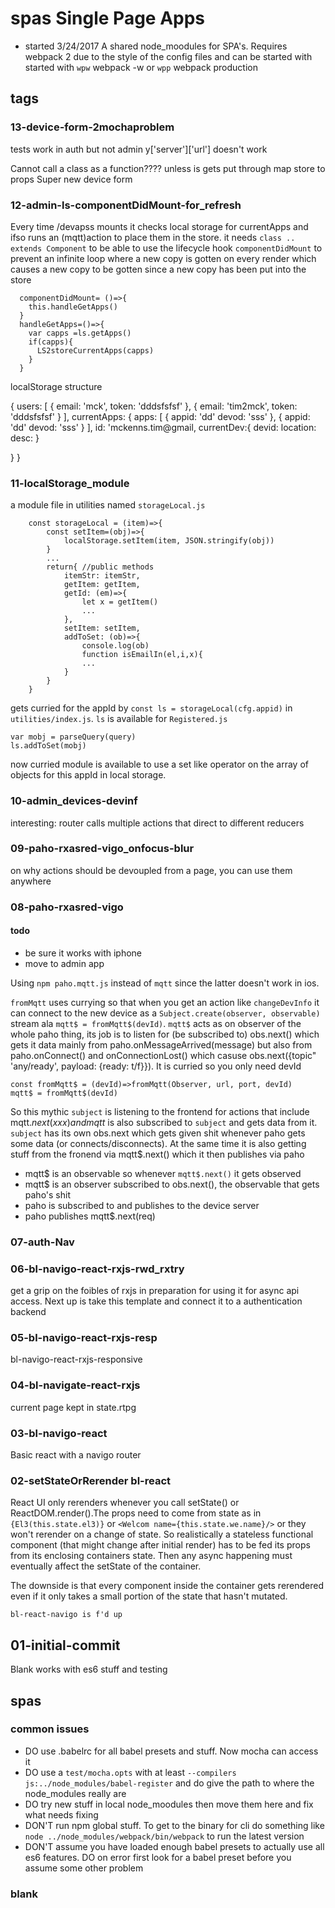 # spas Single Page Apps
- started 3/24/2017
A shared node_moodules for SPA's. Requires webpack 2 due to the style of the config files and can be started with started with `wpw` webpack -w or `wpp` webpack production

## tags
### 13-device-form-2mochaproblem
tests work in auth but not admin
y['server']['url'] doesn't work

Cannot call a class as a function???? unless is gets put through map store to props
Super new device form

### 12-admin-ls-componentDidMount-for_refresh

Every time /devapss mounts it checks local storage for currentApps and ifso runs an (mqtt)action to place them in the store. it needs `class .. extends Component` to be able to use the lifecycle hook `componentDidMount` to prevent an infinite loop where a new copy is gotten on every render which causes a new copy to be gotten since a new copy has been put into the store

      componentDidMount= ()=>{
        this.handleGetApps()
      }
      handleGetApps=()=>{
        var capps =ls.getApps()
        if(capps){
          LS2storeCurrentApps(capps)
        }     
      } 

localStorage structure

{
    users: [
        {
            email: 'mck',
            token: 'dddsfsfsf'
        },
        {
            email: 'tim2mck',
            token: 'dddsfsfsf'
        }
    ],
    currentApps: {
        apps: [
            {
                appid: 'dd'
                devod: 'sss'
            },
            {
                appid: 'dd'
                devod: 'sss'
            }
        ],
        id: 'mckenns.tim@gmail,
    currentDev:{
        devid:
        location:
        desc:
} 


}
} 

### 11-localStorage_module
a module file in utilities named  `storageLocal.js`

        const storageLocal = (item)=>{
            const setItem=(obj)=>{
                localStorage.setItem(item, JSON.stringify(obj))
            }
            ...
            return{ //public methods
                itemStr: itemStr,
                getItem: getItem,
                getId: (em)=>{
                    let x = getItem()
                    ...
                },
                setItem: setItem,
                addToSet: (ob)=>{
                    console.log(ob)
                    function isEmailIn(el,i,x){
                    ...
                }
            }
        }

gets curried for the appId by `const ls = storageLocal(cfg.appid)` in `utilities/index.js`. `ls` is available for `Registered.js`

    var mobj = parseQuery(query)
    ls.addToSet(mobj)

now curried module is available to use a set like operator on the array of objects for this appId in local storage.

### 10-admin_devices-devinf
interesting: router calls multiple actions that direct to different reducers
### 09-paho-rxasred-vigo_onfocus-blur 
on why actions should be devoupled from a page, you can use them anywhere
### 08-paho-rxasred-vigo
#### todo

* be sure it works with iphone
* move  to admin app

Using `npm paho.mqtt.js` instead of `mqtt` since the latter doesn't work in ios.

`fromMqtt` uses currying so that when you get an action like `changeDevInfo` it can connect to the new device as a `Subject.create(observer, observable)` stream ala `mqtt$ = fromMqtt$(devId)`. `mqtt$` acts as on observer of the whole paho thing, its job is to listen for (be subscribed to) obs.next() which gets it data mainly from paho.onMessageArrived(message) but also from paho.onConnect() and onConnectionLost() which casuse obs.next({topic" 'any/ready', payload: {ready: t/f}}). It is curried so you only need devId 

    const fromMqtt$ = (devId)=>fromMqtt(Observer, url, port, devId)
    mqtt$ = fromMqtt$(devId)

So this mythic `subject` is listening to the frontend for actions that include mqtt$.next(xxx) and mqtt$ is also subscribed to `subject` and gets data from it. `subject` has its own obs.next which gets given shit whenever paho gets some data (or connects/disconnects). At the same time it is also getting stuff from the fronend via mqtt$.next() which it then publishes via paho

* mqtt$ is an observable so whenever `mqtt$.next()` it gets observed
* mqtt$ is an observer subscribed to obs.next(), the observable that gets paho's shit
* paho is subscribed to and publishes to the device server
* paho publishes mqtt$.next(req) 

### 07-auth-Nav
### 06-bl-navigo-react-rxjs-rwd_rxtry
get a grip on the foibles of rxjs in preparation for using it for async api access. Next up is take this template and connect it to a authentication  backend
### 05-bl-navigo-react-rxjs-resp
bl-navigo-react-rxjs-responsive
### 04-bl-navigate-react-rxjs
current page kept in state.rtpg
### 03-bl-navigo-react
Basic react with a navigo router 
### 02-setStateOrRerender bl-react
React UI only rerenders whenever you call setState() or ReactDOM.render().The props need to come from state as in `{El3(this.state.el3)}` or `<Welcom name={this.state.we.name}/>` or they won't rerender on a change of state.  So realistically a stateless functional component (that might change after initial render) has to be fed its props from its enclosing containers state.
Then any async happening must eventually affect the setState of the container.

The downside is that every component inside the container gets rerendered even if it only takes a small portion of the state that hasn't mutated.

`bl-react-navigo is f'd up`
## 01-initial-commit
Blank works with es6 stuff and testing

## spas
### common issues
- DO use .babelrc for all babel presets and stuff. Now mocha can access it
- DO use a `test/mocha.opts` with at least `--compilers js:../node_modules/babel-register` and do give the path to where the node_modules really are
- DO try new stuff in local node_moodules then move them here and fix what needs fixing
- DON'T run npm global stuff. To get to the binary for cli do something like `node ../node_modules/webpack/bin/webpack` to run the latest version
- DON'T assume you have loaded enough babel presets to actually use all es6 features. DO on error first look for a babel preset before you assume some other problem

### blank


